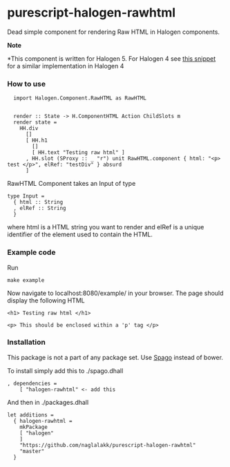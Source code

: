 purescript-halogen-rawhtml
==========================

Dead simple component for rendering Raw HTML in Halogen components.

**Note**

*This component is written for Halogen 5.
For Halogen 4 see [this snippet](https://gist.github.com/prathje/7422e49b7c809fe8236bb2f213e7076e) for a similar implementation in Halogen 4

### How to use

```
  import Halogen.Component.RawHTML as RawHTML


  render :: State -> H.ComponentHTML Action ChildSlots m
  render state =
    HH.div
      []
      [ HH.h1
        []
        [ HH.text "Testing raw html" ]
      , HH.slot (SProxy :: _ "r") unit RawHTML.component { html: "<p> test </p>", elRef: "testDiv" } absurd
      ]
```

RawHTML Component takes an Input of type

```
type Input = 
  { html :: String
  , elRef :: String
  }
```

where html is a HTML string you want to render and elRef is a unique identifier of the element used to contain the HTML. 


### Example code

Run

```
make example
```

Now navigate to localhost:8080/example/ in your browser. 
The page should display the following HTML

```
<h1> Testing raw html </h1>

<p> This should be enclosed within a 'p' tag </p>
```

### Installation 

This package is not a part of any package set.
Use [Spago](https://github.com/spacchetti/spago) instead of bower.

To install simply add this to ./spago.dhall

    , dependencies = 
        [ "halogen-rawhtml" <- add this

And then in ./packages.dhall

    let additions = 
      { halogen-rawhtml = 
        mkPackage
        [ "halogen"
        ]
        "https://github.com/naglalakk/purescript-halogen-rawhtml"
        "master"
      }
